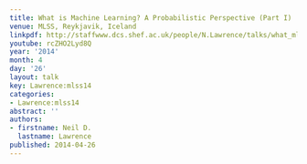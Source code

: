 ```yaml
---
title: What is Machine Learning? A Probabilistic Perspective (Part I)
venue: MLSS, Reykjavik, Iceland
linkpdf: http://staffwww.dcs.shef.ac.uk/people/N.Lawrence/talks/what_mlss14.pdf
youtube: rcZHO2Lyd8Q
year: '2014'
month: 4
day: '26'
layout: talk
key: Lawrence:mlss14
categories:
- Lawrence:mlss14
abstract: ''
authors:
- firstname: Neil D.
  lastname: Lawrence
published: 2014-04-26
---
```

